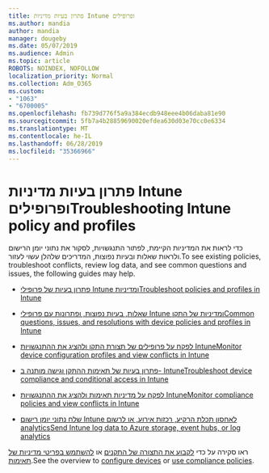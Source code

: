 ```yaml
---
title: פתרון בעיות מדיניות Intune ופרופילים
ms.author: mandia
author: mandia
manager: dougeby
ms.date: 05/07/2019
ms.audience: Admin
ms.topic: article
ROBOTS: NOINDEX, NOFOLLOW
localization_priority: Normal
ms.collection: Adm_O365
ms.custom:
- "1063"
- "6700005"
ms.openlocfilehash: fb739d776f5a9a384ecdb948eee4b06daba81e90
ms.sourcegitcommit: 5fb7a4b28859690020efdea630d03e70cc0e6334
ms.translationtype: MT
ms.contentlocale: he-IL
ms.lasthandoff: 06/28/2019
ms.locfileid: "35366966"
---
```

# <a name="troubleshooting-intune-policy-and-profiles"></a><span data-ttu-id="15f5d-102">פתרון בעיות מדיניות Intune ופרופילים</span><span class="sxs-lookup"><span data-stu-id="15f5d-102">Troubleshooting Intune policy and profiles</span></span>

<span data-ttu-id="15f5d-103">כדי לראות את המדיניות הקיימת, לפתור התנגשויות, לסקור את נתוני יומן הרישום ולראות שאלות ובעיות נפוצות, המדריכים שלהלן עשוי לעזור.</span><span class="sxs-lookup"><span data-stu-id="15f5d-103">To see existing policies, troubleshoot conflicts, review log data, and see common questions and issues, the following guides may help.</span></span>

- [<span data-ttu-id="15f5d-104">פתרון בעיות של פרופילי Intune ומדיניות</span><span class="sxs-lookup"><span data-stu-id="15f5d-104">Troubleshoot policies and profiles in Intune</span></span>](https://docs.microsoft.com/intune/troubleshoot-policies-in-microsoft-intune)

- [<span data-ttu-id="15f5d-105">שאלות, בעיות נפוצות, ופתרונות עם פרופילי Intune ומדיניות של התקן</span><span class="sxs-lookup"><span data-stu-id="15f5d-105">Common questions, issues, and resolutions with device policies and profiles in Intune</span></span>](https://docs.microsoft.com/intune/device-profile-troubleshoot)

- [<span data-ttu-id="15f5d-106">לפקח על פרופילים של תצורת התקן ולהציג את ההתנגשויות Intune</span><span class="sxs-lookup"><span data-stu-id="15f5d-106">Monitor device configuration profiles and view conflicts in Intune</span></span>](https://docs.microsoft.com/intune/device-profile-monitor)

- [<span data-ttu-id="15f5d-107">פתרון בעיות של תאימות ההתקן וגישה מותנה ב- Intune</span><span class="sxs-lookup"><span data-stu-id="15f5d-107">Troubleshoot device compliance and conditional access in Intune</span></span>](https://docs.microsoft.com/intune/troubleshoot-conditional-access)

- [<span data-ttu-id="15f5d-108">לפקח על מדיניות תאימות ולהציג את ההתנגשויות Intune</span><span class="sxs-lookup"><span data-stu-id="15f5d-108">Monitor compliance policies and view conflicts in Intune</span></span>](https://docs.microsoft.com/intune/compliance-policy-monitor)

- [<span data-ttu-id="15f5d-109">שלח נתוני יומן רישום Intune לאחסון תכלת הרקיע, רכזות אירוע, או לרשום analytics</span><span class="sxs-lookup"><span data-stu-id="15f5d-109">Send Intune log data to Azure storage, event hubs, or log analytics</span></span>](https://docs.microsoft.com/intune/review-logs-using-azure-monitor)

<span data-ttu-id="15f5d-110">ראו סקירה על כדי [לקבוע את התצורה של התקנים](https://docs.microsoft.com/intune/device-profiles) או [להשתמש בפריטי מדיניות של תאימות](https://docs.microsoft.com/intune/device-compliance-get-started).</span><span class="sxs-lookup"><span data-stu-id="15f5d-110">See the overview to [configure devices](https://docs.microsoft.com/intune/device-profiles) or [use compliance policies](https://docs.microsoft.com/intune/device-compliance-get-started).</span></span>